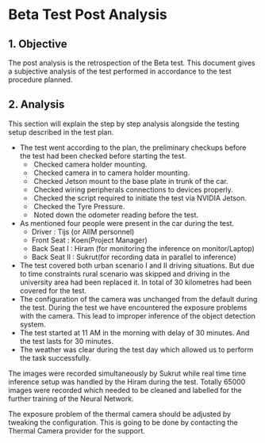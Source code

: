 #             Beta Test Post Analysis

## 1. Objective

The post analysis is the retrospection of the Beta test. This document gives a subjective analysis of the test performed in accordance to the test procedure planned. 

## 2. Analysis

This section will explain the step by step analysis alongside the testing setup described in the test plan.

- The test went according to the plan, the preliminary checkups before the test had been checked before starting the test. 
   - ​	Checked camera holder mounting.
   - ​	Checked camera in to camera holder mounting.
   - ​	Checked Jetson mount to the base plate in trunk of the car.
   - ​	Checked wiring peripherals connections to devices properly.
   - ​	Checked the script required to initiate the test via NVIDIA Jetson.
   - ​	Checked the Tyre Pressure.
   - ​	Noted down the odometer reading before the test.
- As mentioned four people were present in the car during the test.
   - Driver : Tijs (or AIIM personnel)
   - Front Seat : Koen(Project Manager)
   - Back Seat I : Hiram (for monitoring the inference on monitor/Laptop)
   - Back Seat II : Sukrut(for recording data in parallel to inference)
- The test covered both urban scenario I and II driving situations. But due to time constraints rural scenario was skipped and driving in the university area had been replaced it. In total of 30 kilometres had been covered for the test.
- The configuration of the camera was unchanged from the default during the test. During the test we have encountered the exposure problems with the camera. This lead to improper inference of the object detection system. 
- The test started at 11 AM in the morning with delay of 30 minutes. And the test lasts for 30 minutes.
- The weather was clear during the test day which allowed us to perform the task successfully.

The images were recorded simultaneously by Sukrut while real time time inference setup was handled by the Hiram during the test. Totally 65000 images were recorded which needed to be cleaned and labelled for the further training of the Neural Network.

The exposure problem of the thermal camera should be adjusted by tweaking the configuration. This is going to be done by contacting the Thermal Camera provider for the support. 

